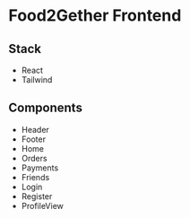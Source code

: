 # Food2Gether Frontend

## Stack

- React
- Tailwind

## Components

- Header
- Footer
- Home
- Orders
- Payments
- Friends
- Login
- Register
- ProfileView